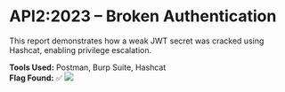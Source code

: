 # API2:2023 – Broken Authentication

This report demonstrates how a weak JWT secret was cracked using Hashcat, enabling privilege escalation.

**Tools Used:** Postman, Burp Suite, Hashcat  
**Flag Found:** ✅
<img src ="C:\Users\arnab\Downloads\DVAPI VAPT Reports\ChatGPT Image May 15, 2025, 08_15_06 AM.png">
